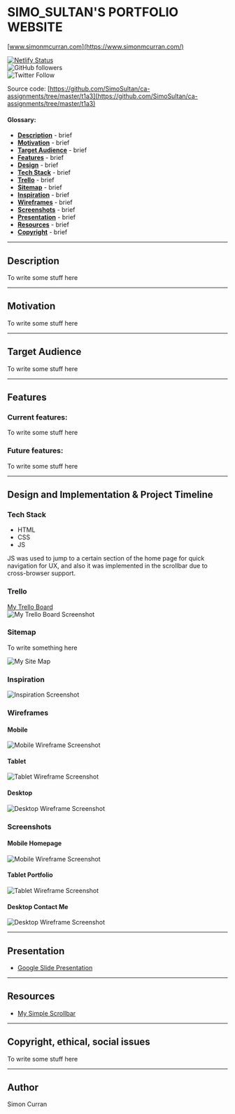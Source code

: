 <!-- ![Portfolio Website]() -->
# SIMO_SULTAN'S PORTFOLIO WEBSITE
[www.simonmcurran.com](https://www.simonmcurran.com/)  

[![Netlify Status](https://api.netlify.com/api/v1/badges/9d3a1e78-acb0-4671-8ec4-c68f15a9b234/deploy-status)](https://app.netlify.com/sites/simosultan/deploys)  
![GitHub followers](https://img.shields.io/github/followers/SimoSultan?style=social)  
![Twitter Follow](https://img.shields.io/twitter/follow/simo_sultan?style=social)


Source code: [https://github.com/SimoSultan/ca-assignments/tree/master/t1a3](https://github.com/SimoSultan/ca-assignments/tree/master/t1a3)



#### Glossary:
- [**Description**](##Description) - brief
- [**Motivation**](##Motivation) - brief
- [**Target Audience**](##Target-Audience) - brief
- [**Features**](##Features) - brief
- [**Design**](##Design-and-Implementation-&-Project-Timeline) - brief
- [**Tech Stack**](###Q7) - brief
- [**Trello**](###Trello) - brief
- [**Sitemap**](###Sitemap) - brief
- [**Inspiration**](###Inspiration) - brief
- [**Wireframes**](###Wireframes) - brief
- [**Screenshots**](##Screenshots) - brief
- [**Presentation**](##Presentation) - brief
- [**Resources**](##Resources) - brief
- [**Copyright**](##Copyright) - brief



---



## Description

To write some stuff here



---



## Motivation

To write some stuff here



---

## Target Audience

To write some stuff here

---


## Features	

### Current features:  

To write some stuff here

### Future features:

To write some stuff here


---


## Design and Implementation & Project Timeline

### Tech Stack

- HTML
- CSS
- JS

JS was used to jump to a certain section of the home page for quick navigation for UX, and also it was implemented in the scrollbar due to cross-browser support.


### Trello
[My Trello Board](https://trello.com/b/5zC6lx3A/simosultans-portfolio-website)  
![My Trello Board Screenshot](https://github.com/SimoSultan/ca-assignments/blob/master/t1a3/docs/trello/portfolio-trello-screenshot.jpg)


### Sitemap

To write something here

![My Site Map](https://github.com/SimoSultan/ca-assignments/blob/master/t1a3/docs/wireframe-screenshot.jpg)


### Inspiration 

![Inspiration Screenshot](https://github.com/SimoSultan/ca-assignments/blob/master/t1a3/docs/wireframes/inspiration.png)



### Wireframes
#### Mobile

![Mobile Wireframe Screenshot](https://github.com/SimoSultan/ca-assignments/blob/master/t1a3/docs/wireframes/Mobile.png)

#### Tablet

![Tablet Wireframe Screenshot](https://github.com/SimoSultan/ca-assignments/blob/master/t1a3/docs/wireframes/Tablet.png)

#### Desktop

![Desktop Wireframe Screenshot](https://github.com/SimoSultan/ca-assignments/blob/master/t1a3/docs/wireframes/Desktop.png)


### Screenshots


#### Mobile Homepage

![Mobile Wireframe Screenshot](https://github.com/SimoSultan/ca-assignments/blob/master/t1a3/docs/wireframes/Mobile.png)

#### Tablet Portfolio

![Tablet Wireframe Screenshot](https://github.com/SimoSultan/ca-assignments/blob/master/t1a3/docs/wireframes/Tablet.png)

#### Desktop Contact Me

![Desktop Wireframe Screenshot](https://github.com/SimoSultan/ca-assignments/blob/master/t1a3/docs/wireframes/Desktop.png)

---

## Presentation

- [Google Slide Presentation](https://docs.google.com/presentation/d/1X7vOkHn0RGC_c2KCUlbf8kGDYAynqMSnotMM_FeUi4s/edit?usp=sharing)


---



## Resources


- [My Simple Scrollbar](https://github.com/buzinas/simple-scrollbar)



---


## Copyright, ethical, social issues

To write some stuff here


---

## Author
Simon Curran